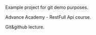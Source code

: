 Example project for git demo purposes.

Advance Academy - RestFull Api course.

Git&github lecture.
